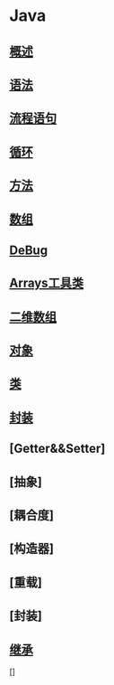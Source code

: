 # Java

## [概述](/back/java/javaOverview)

## [语法](/back/java/javaGrammar)

## [流程语句](/back/java/javaStatement)

## [循环](/back/java/javaCirculate)

## [方法](/back/java/javaMethod)

## [数组](/back/java/javaArray)

## [DeBug](/back/java/javaDeBug)

## [Arrays工具类](/back/java/javaArraysTools)

## [二维数组](/back/java/javaTwoDiArray)

## [对象](/back/java/javaObject)

## [类](/back/java/javaPublic)

## [封装](/back/java/javaEncapsulation)

## [Getter&&Setter]

## [抽象]

## [耦合度]

## [构造器]

## [重载]

## [封装]

## [继承](/back/java/javaInherit)

[]